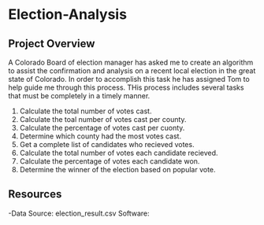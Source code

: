 # Election-Analysis

## Project Overview
A Colorado Board of election manager has asked me to create an algorithm to assist the confirmation and analysis on a recent local election in the great state of Colorado. In order to accomplish this task he has assigned Tom to help guide me through this process. THis process includes several tasks that must be completely in a timely manner.

1. Calculate the total number of votes cast.
2. Calculate the toal number of votes cast per county.
3. Calculate the percentage of votes cast per cuonty.
4. Determine which county had the most votes cast.
5. Get a complete list of candidates who recieved votes.
6. Calculate the total number of votes each candidate recieved.
7. Calculate the percentage of votes each candidate won.
8. Determine the winner of the election based on popular vote.

## Resources
-Data Source: election_result.csv
Software:
